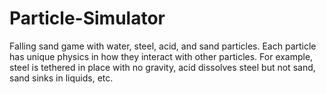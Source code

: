 # Particle-Simulator
Falling sand game with water, steel, acid, and sand particles. Each particle has unique physics in how they interact with other particles. For example, steel is tethered in place with no gravity, acid dissolves steel but not sand, sand sinks in liquids, etc.
